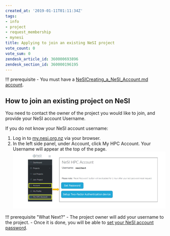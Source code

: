 ```yaml
---
created_at: '2019-01-11T01:11:34Z'
tags:
- info
- project
- request_membership
- mynesi
title: Applying to join an existing NeSI project
vote_count: 0
vote_sum: 0
zendesk_article_id: 360000693896
zendesk_section_id: 360000196195
---
```


!!! prerequisite
     -   You must have a [NeSICreating_a_NeSI_Account.md
         account](../../Getting_Started/Accounts-Projects_and_Allocations/Creating_a_NeSI_Account_Profile.md).

## How to join an existing project on NeSI

You need to contact the owner of the project you would like to join, and provide your NeSI account Username.

If you do not know your NeSI account username:

1. Log in to [my.nesi.org.nz](https://my.nesi.org.nz/) via your browser.  
2. In the left side panel, under Account, click My HPC Account. Your Username will appear at the top of the page.  
   ![authentication\_factor\_setup.png](../../assets/images/Setting_Up_and_Resetting_Your_Password.png)

!!! prerequisite "What Next?"
     -   The project owner will add your username to the project.
     -   Once it is done, you will be able to [set your NeSI account
         password](../../Getting_Started/Accessing_the_HPCs/Setting_Up_and_Resetting_Your_Password.md).
